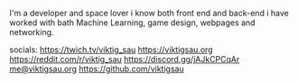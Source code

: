 I'm a developer and space lover i know both front end and back-end i have worked with bath Machine Learning, game design, webpages and networking.

socials:
https://twich.tv/viktig_sau
https://viktigsau.org
https://reddit.com/r/viktig_sau
https://discord.gg/jAJkCPCqAr
me@viktigsau.org
https://github.com/viktigsau
